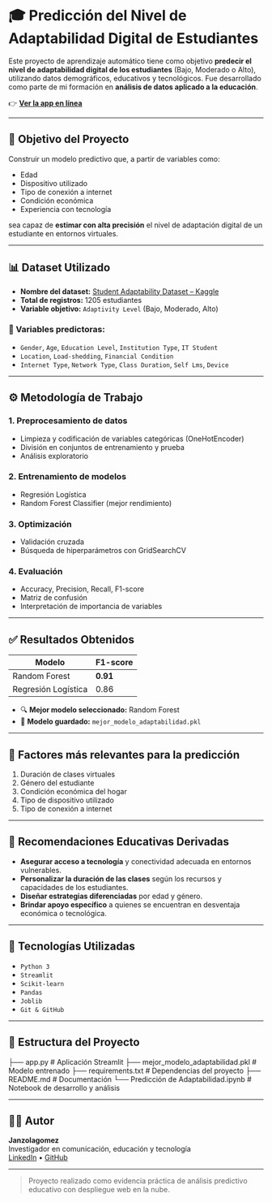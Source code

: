 # 🎓 Predicción del Nivel de Adaptabilidad Digital de Estudiantes

Este proyecto de aprendizaje automático tiene como objetivo **predecir el nivel de adaptabilidad digital de los estudiantes** (Bajo, Moderado o Alto), utilizando datos demográficos, educativos y tecnológicos. Fue desarrollado como parte de mi formación en **análisis de datos aplicado a la educación**.

👉 **[Ver la app en línea](https://modelo-adaptabilidad-estudiantil-uqx3zwnupbhrg2mvfvggng.streamlit.app/)**

---

## 🎯 Objetivo del Proyecto

Construir un modelo predictivo que, a partir de variables como:

- Edad
- Dispositivo utilizado
- Tipo de conexión a internet
- Condición económica
- Experiencia con tecnología

sea capaz de **estimar con alta precisión** el nivel de adaptación digital de un estudiante en entornos virtuales.

---

## 📊 Dataset Utilizado

- **Nombre del dataset:** [Student Adaptability Dataset – Kaggle](https://www.kaggle.com/datasets)
- **Total de registros:** 1205 estudiantes
- **Variable objetivo:** `Adaptivity Level` (Bajo, Moderado, Alto)

### 🧩 Variables predictoras:

- `Gender`, `Age`, `Education Level`, `Institution Type`, `IT Student`
- `Location`, `Load-shedding`, `Financial Condition`
- `Internet Type`, `Network Type`, `Class Duration`, `Self Lms`, `Device`

---

## ⚙️ Metodología de Trabajo

### 1. **Preprocesamiento de datos**
- Limpieza y codificación de variables categóricas (OneHotEncoder)
- División en conjuntos de entrenamiento y prueba
- Análisis exploratorio

### 2. **Entrenamiento de modelos**
- Regresión Logística
- Random Forest Classifier (mejor rendimiento)

### 3. **Optimización**
- Validación cruzada
- Búsqueda de hiperparámetros con GridSearchCV

### 4. **Evaluación**
- Accuracy, Precision, Recall, F1-score
- Matriz de confusión
- Interpretación de importancia de variables

---

## ✅ Resultados Obtenidos

| Modelo          | F1-score |
|-----------------|----------|
| Random Forest   | **0.91** |
| Regresión Logística | 0.86     |

- 🔍 **Mejor modelo seleccionado:** Random Forest
- 💾 **Modelo guardado:** `mejor_modelo_adaptabilidad.pkl`

---

## 📌 Factores más relevantes para la predicción

1. Duración de clases virtuales
2. Género del estudiante
3. Condición económica del hogar
4. Tipo de dispositivo utilizado
5. Tipo de conexión a internet

---

## 📝 Recomendaciones Educativas Derivadas

- **Asegurar acceso a tecnología** y conectividad adecuada en entornos vulnerables.
- **Personalizar la duración de las clases** según los recursos y capacidades de los estudiantes.
- **Diseñar estrategias diferenciadas** por edad y género.
- **Brindar apoyo específico** a quienes se encuentran en desventaja económica o tecnológica.

---

## 🚀 Tecnologías Utilizadas

- `Python 3`
- `Streamlit`
- `Scikit-learn`
- `Pandas`
- `Joblib`
- `Git & GitHub`

---

## 📂 Estructura del Proyecto

├── app.py # Aplicación Streamlit
├── mejor_modelo_adaptabilidad.pkl # Modelo entrenado
├── requirements.txt # Dependencias del proyecto
├── README.md # Documentación
└── Predicción de Adaptabilidad.ipynb # Notebook de desarrollo y análisis


---

## 👨‍💻 Autor

**Janzolagomez**  
Investigador en comunicación, educación y tecnología  
[LinkedIn](https://www.linkedin.com/in/janzolagomez) • [GitHub](https://github.com/janzolagomez)

---

> Proyecto realizado como evidencia práctica de análisis predictivo educativo con despliegue web en la nube.
